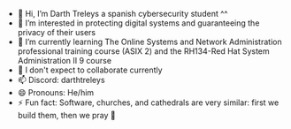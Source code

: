 - 👋 Hi, I’m Darth Treleys a spanish cybersecurity student ^^
- 👀 I’m interested in protecting digital systems and guaranteeing the privacy of their users 
- 🌱 I’m currently learning The Online Systems and Network Administration professional training course (ASIX 2) and the RH134-Red Hat System Administration II 9 course
- 💞️ I don't expect to collaborate currently 
- 📫 Discord: darthtreleys 
- 😄 Pronouns: He/him
- ⚡ Fun fact:  Software, churches, and cathedrals are very similar: first we build them, then we pray 🗿
